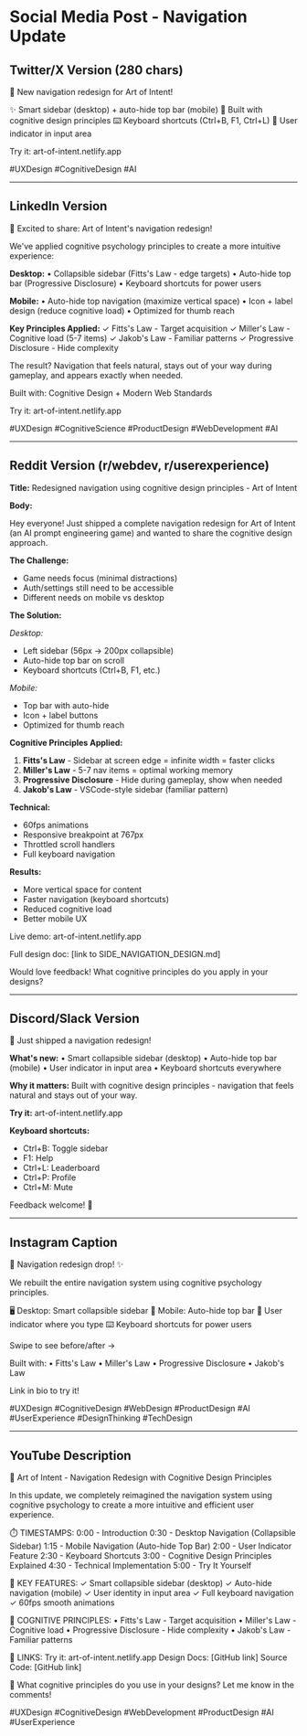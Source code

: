 # Social Media Post - Navigation Update

## Twitter/X Version (280 chars)

🎨 New navigation redesign for Art of Intent!

✨ Smart sidebar (desktop) + auto-hide top bar (mobile)
🧠 Built with cognitive design principles
⌨️ Keyboard shortcuts (Ctrl+B, F1, Ctrl+L)
👤 User indicator in input area

Try it: art-of-intent.netlify.app

#UXDesign #CognitiveDesign #AI

---

## LinkedIn Version

🎨 Excited to share: Art of Intent's navigation redesign!

We've applied cognitive psychology principles to create a more intuitive experience:

**Desktop:**
• Collapsible sidebar (Fitts's Law - edge targets)
• Auto-hide top bar (Progressive Disclosure)
• Keyboard shortcuts for power users

**Mobile:**
• Auto-hide top navigation (maximize vertical space)
• Icon + label design (reduce cognitive load)
• Optimized for thumb reach

**Key Principles Applied:**
✓ Fitts's Law - Target acquisition
✓ Miller's Law - Cognitive load (5-7 items)
✓ Jakob's Law - Familiar patterns
✓ Progressive Disclosure - Hide complexity

The result? Navigation that feels natural, stays out of your way during gameplay, and appears exactly when needed.

Built with: Cognitive Design + Modern Web Standards

Try it: art-of-intent.netlify.app

#UXDesign #CognitiveScience #ProductDesign #WebDevelopment #AI

---

## Reddit Version (r/webdev, r/userexperience)

**Title:** Redesigned navigation using cognitive design principles - Art of Intent

**Body:**

Hey everyone! Just shipped a complete navigation redesign for Art of Intent (an AI prompt engineering game) and wanted to share the cognitive design approach.

**The Challenge:**
- Game needs focus (minimal distractions)
- Auth/settings still need to be accessible
- Different needs on mobile vs desktop

**The Solution:**

*Desktop:*
- Left sidebar (56px → 200px collapsible)
- Auto-hide top bar on scroll
- Keyboard shortcuts (Ctrl+B, F1, etc.)

*Mobile:*
- Top bar with auto-hide
- Icon + label buttons
- Optimized for thumb reach

**Cognitive Principles Applied:**

1. **Fitts's Law** - Sidebar at screen edge = infinite width = faster clicks
2. **Miller's Law** - 5-7 nav items = optimal working memory
3. **Progressive Disclosure** - Hide during gameplay, show when needed
4. **Jakob's Law** - VSCode-style sidebar (familiar pattern)

**Technical:**
- 60fps animations
- Responsive breakpoint at 767px
- Throttled scroll handlers
- Full keyboard navigation

**Results:**
- More vertical space for content
- Faster navigation (keyboard shortcuts)
- Reduced cognitive load
- Better mobile UX

Live demo: art-of-intent.netlify.app

Full design doc: [link to SIDE_NAVIGATION_DESIGN.md]

Would love feedback! What cognitive principles do you apply in your designs?

---

## Discord/Slack Version

🎉 Just shipped a navigation redesign!

**What's new:**
• Smart collapsible sidebar (desktop)
• Auto-hide top bar (mobile)
• User indicator in input area
• Keyboard shortcuts everywhere

**Why it matters:**
Built with cognitive design principles - navigation that feels natural and stays out of your way.

**Try it:**
art-of-intent.netlify.app

**Keyboard shortcuts:**
- Ctrl+B: Toggle sidebar
- F1: Help
- Ctrl+L: Leaderboard
- Ctrl+P: Profile
- Ctrl+M: Mute

Feedback welcome! 🚀

---

## Instagram Caption

🎨 Navigation redesign drop! ✨

We rebuilt the entire navigation system using cognitive psychology principles.

🖥️ Desktop: Smart collapsible sidebar
📱 Mobile: Auto-hide top bar
👤 User indicator where you type
⌨️ Keyboard shortcuts for power users

Swipe to see before/after →

Built with:
• Fitts's Law
• Miller's Law
• Progressive Disclosure
• Jakob's Law

Link in bio to try it!

#UXDesign #CognitiveDesign #WebDesign #ProductDesign #AI #UserExperience #DesignThinking #TechDesign

---

## YouTube Description

🎨 Art of Intent - Navigation Redesign with Cognitive Design Principles

In this update, we completely reimagined the navigation system using cognitive psychology to create a more intuitive and efficient user experience.

⏱️ TIMESTAMPS:
0:00 - Introduction
0:30 - Desktop Navigation (Collapsible Sidebar)
1:15 - Mobile Navigation (Auto-hide Top Bar)
2:00 - User Indicator Feature
2:30 - Keyboard Shortcuts
3:00 - Cognitive Design Principles Explained
4:30 - Technical Implementation
5:00 - Try It Yourself

🔑 KEY FEATURES:
✓ Smart collapsible sidebar (desktop)
✓ Auto-hide navigation (mobile)
✓ User identity in input area
✓ Full keyboard navigation
✓ 60fps smooth animations

🧠 COGNITIVE PRINCIPLES:
• Fitts's Law - Target acquisition
• Miller's Law - Cognitive load
• Progressive Disclosure - Hide complexity
• Jakob's Law - Familiar patterns

🔗 LINKS:
Try it: art-of-intent.netlify.app
Design Docs: [GitHub link]
Source Code: [GitHub link]

💬 What cognitive principles do you use in your designs? Let me know in the comments!

#UXDesign #CognitiveDesign #WebDevelopment #ProductDesign #AI #UserExperience
